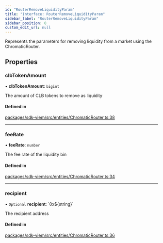 ```yaml
---
id: "RouterRemoveLiquidityParam"
title: "Interface: RouterRemoveLiquidityParam"
sidebar_label: "RouterRemoveLiquidityParam"
sidebar_position: 0
custom_edit_url: null
---
```


Represents the parameters for removing liquidity from a market using the ChromaticRouter.

## Properties

### clbTokenAmount

• **clbTokenAmount**: `bigint`

The amount of CLB tokens to remove as liquidity

#### Defined in

[packages/sdk-viem/src/entities/ChromaticRouter.ts:38](https://github.com/chromatic-protocol/sdk/blob/3b475c4/packages/sdk-viem/src/entities/ChromaticRouter.ts#L38)

___

### feeRate

• **feeRate**: `number`

The fee rate of the liquidity bin

#### Defined in

[packages/sdk-viem/src/entities/ChromaticRouter.ts:34](https://github.com/chromatic-protocol/sdk/blob/3b475c4/packages/sdk-viem/src/entities/ChromaticRouter.ts#L34)

___

### recipient

• `Optional` **recipient**: \`0x${string}\`

The recipient address

#### Defined in

[packages/sdk-viem/src/entities/ChromaticRouter.ts:36](https://github.com/chromatic-protocol/sdk/blob/3b475c4/packages/sdk-viem/src/entities/ChromaticRouter.ts#L36)
